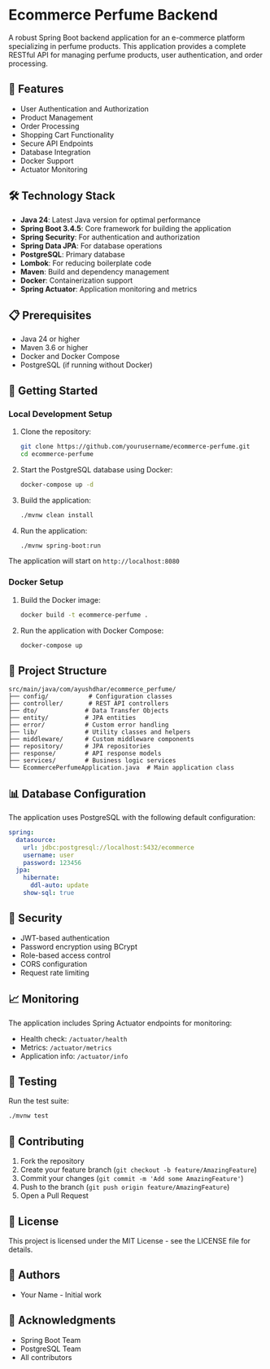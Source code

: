 # Ecommerce Perfume Backend

A robust Spring Boot backend application for an e-commerce platform specializing in perfume products. This application provides a complete RESTful API for managing perfume products, user authentication, and order processing.

## 🚀 Features

- User Authentication and Authorization
- Product Management
- Order Processing
- Shopping Cart Functionality
- Secure API Endpoints
- Database Integration
- Docker Support
- Actuator Monitoring

## 🛠️ Technology Stack

- **Java 24**: Latest Java version for optimal performance
- **Spring Boot 3.4.5**: Core framework for building the application
- **Spring Security**: For authentication and authorization
- **Spring Data JPA**: For database operations
- **PostgreSQL**: Primary database
- **Lombok**: For reducing boilerplate code
- **Maven**: Build and dependency management
- **Docker**: Containerization support
- **Spring Actuator**: Application monitoring and metrics

## 📋 Prerequisites

- Java 24 or higher
- Maven 3.6 or higher
- Docker and Docker Compose
- PostgreSQL (if running without Docker)

## 🚀 Getting Started

### Local Development Setup

1. Clone the repository:

   ```bash
   git clone https://github.com/yourusername/ecommerce-perfume.git
   cd ecommerce-perfume
   ```

2. Start the PostgreSQL database using Docker:

   ```bash
   docker-compose up -d
   ```

3. Build the application:

   ```bash
   ./mvnw clean install
   ```

4. Run the application:
   ```bash
   ./mvnw spring-boot:run
   ```

The application will start on `http://localhost:8080`

### Docker Setup

1. Build the Docker image:

   ```bash
   docker build -t ecommerce-perfume .
   ```

2. Run the application with Docker Compose:
   ```bash
   docker-compose up
   ```

## 📁 Project Structure

```
src/main/java/com/ayushdhar/ecommerce_perfume/
├── config/           # Configuration classes
├── controller/       # REST API controllers
├── dto/             # Data Transfer Objects
├── entity/          # JPA entities
├── error/           # Custom error handling
├── lib/             # Utility classes and helpers
├── middleware/      # Custom middleware components
├── repository/      # JPA repositories
├── response/        # API response models
├── services/        # Business logic services
└── EcommercePerfumeApplication.java  # Main application class
```

## 📊 Database Configuration

The application uses PostgreSQL with the following default configuration:

```yaml
spring:
  datasource:
    url: jdbc:postgresql://localhost:5432/ecommerce
    username: user
    password: 123456
  jpa:
    hibernate:
      ddl-auto: update
    show-sql: true
```

## 🔐 Security

- JWT-based authentication
- Password encryption using BCrypt
- Role-based access control
- CORS configuration
- Request rate limiting

## 📈 Monitoring

The application includes Spring Actuator endpoints for monitoring:

- Health check: `/actuator/health`
- Metrics: `/actuator/metrics`
- Application info: `/actuator/info`

## 🧪 Testing

Run the test suite:

```bash
./mvnw test
```

## 📝 Contributing

1. Fork the repository
2. Create your feature branch (`git checkout -b feature/AmazingFeature`)
3. Commit your changes (`git commit -m 'Add some AmazingFeature'`)
4. Push to the branch (`git push origin feature/AmazingFeature`)
5. Open a Pull Request

## 📄 License

This project is licensed under the MIT License - see the LICENSE file for details.

## 👥 Authors

- Your Name - Initial work

## 🙏 Acknowledgments

- Spring Boot Team
- PostgreSQL Team
- All contributors
